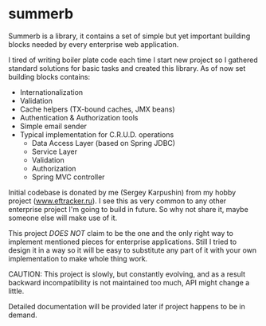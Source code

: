 # summerb
Summerb is a library, it contains a set of simple but yet important building blocks needed by every enterprise web application. 

I tired of writing boiler plate code each time I start new project so I gathered standard solutions for basic tasks and created this library. As of now set building blocks contains:
* Internationalization
* Validation
* Cache helpers (TX-bound caches, JMX beans)
* Authentication & Authorization tools
* Simple email sender
* Typical implementation for C.R.U.D. operations
  * Data Access Layer (based on Spring JDBC)
  * Service Layer
  * Validation
  * Authorization
  * Spring MVC controller
 
Initial codebase is donated by me (Sergey Karpushin) from my hobby project (www.eftracker.ru). I see this as very common to any other enterprise project I'm going to build in future. So why not share it, maybe someone else will make use of it.

This project *DOES NOT* claim to be the one and the only right way to implement mentioned pieces for enterprise applications. Still I tried to design it in a way so it will be easy to substitute any part of it with your own implementation to make whole thing work.

CAUTION: This project is slowly, but constantly evolving, and as a result backward incompatibility is not maintained too much, API might change a little. 

Detailed documentation will be provided later if project happens to be in demand.

